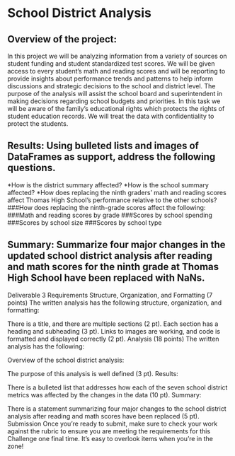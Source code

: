 # School District Analysis

## Overview of the project: 

In this project we will be analyzing information from a variety of sources on student funding and student standardized test scores.  We will be given access to every student’s math and reading scores and will be reporting to provide insights about performance trends and patterns to help inform discussions and strategic decisions to the school and district level.  The purpose of the analysis will assist the school board and superintendent in making decisions regarding school budgets and priorities.  In this task we will be aware of the family’s educational rights which protects the rights of student education records. We will treat the data with confidentiality to protect the students.

## Results: Using bulleted lists and images of DataFrames as support, address the following questions.

*How is the district summary affected?
*How is the school summary affected?
*How does replacing the ninth graders’ math and reading scores affect Thomas High School’s performance relative to the other schools?
###How does replacing the ninth-grade scores affect the following:
###Math and reading scores by grade
###Scores by school spending
###Scores by school size
###Scores by school type


## Summary: Summarize four major changes in the updated school district analysis after reading and math scores for the ninth grade at Thomas High School have been replaced with NaNs.

Deliverable 3 Requirements
Structure, Organization, and Formatting (7 points)
The written analysis has the following structure, organization, and formatting:

There is a title, and there are multiple sections (2 pt).
Each section has a heading and subheading (3 pt).
Links to images are working, and code is formatted and displayed correctly (2 pt).
Analysis (18 points)
The written analysis has the following:

Overview of the school district analysis:

The purpose of this analysis is well defined (3 pt).
Results:

There is a bulleted list that addresses how each of the seven school district metrics was affected by the changes in the data (10 pt).
Summary:

There is a statement summarizing four major changes to the school district analysis after reading and math scores have been replaced (5 pt).
Submission
Once you’re ready to submit, make sure to check your work against the rubric to ensure you are meeting the requirements for this Challenge one final time. It’s easy to overlook items when you’re in the zone!

